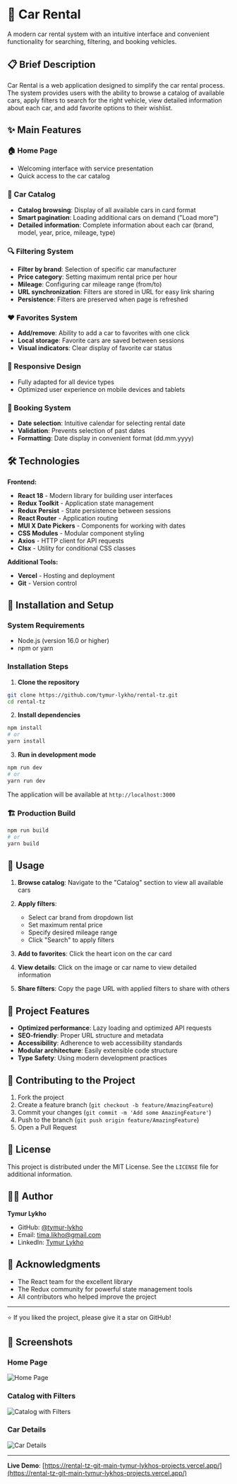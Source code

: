 # 🚗 Car Rental

A modern car rental system with an intuitive interface and convenient functionality for searching, filtering, and booking vehicles.

## 📋 Brief Description

Car Rental is a web application designed to simplify the car rental process. The system provides users with the ability to browse a catalog of available cars, apply filters to search for the right vehicle, view detailed information about each car, and add favorite options to their wishlist.

## ✨ Main Features

### 🏠 Home Page

- Welcoming interface with service presentation
- Quick access to the car catalog

### 🚙 Car Catalog

- **Catalog browsing**: Display of all available cars in card format
- **Smart pagination**: Loading additional cars on demand ("Load more")
- **Detailed information**: Complete information about each car (brand, model, year, price, mileage, type)

### 🔍 Filtering System

- **Filter by brand**: Selection of specific car manufacturer
- **Price category**: Setting maximum rental price per hour
- **Mileage**: Configuring car mileage range (from/to)
- **URL synchronization**: Filters are stored in URL for easy link sharing
- **Persistence**: Filters are preserved when page is refreshed

### ❤️ Favorites System

- **Add/remove**: Ability to add a car to favorites with one click
- **Local storage**: Favorite cars are saved between sessions
- **Visual indicators**: Clear display of favorite car status

### 📱 Responsive Design

- Fully adapted for all device types
- Optimized user experience on mobile devices and tablets

### 📅 Booking System

- **Date selection**: Intuitive calendar for selecting rental date
- **Validation**: Prevents selection of past dates
- **Formatting**: Date display in convenient format (dd.mm.yyyy)

## 🛠 Technologies

**Frontend:**

- **React 18** - Modern library for building user interfaces
- **Redux Toolkit** - Application state management
- **Redux Persist** - State persistence between sessions
- **React Router** - Application routing
- **MUI X Date Pickers** - Components for working with dates
- **CSS Modules** - Modular component styling
- **Axios** - HTTP client for API requests
- **Clsx** - Utility for conditional CSS classes

**Additional Tools:**

- **Vercel** - Hosting and deployment
- **Git** - Version control

## 🚀 Installation and Setup

### System Requirements

- Node.js (version 16.0 or higher)
- npm or yarn

### Installation Steps

1. **Clone the repository**

```bash
git clone https://github.com/tymur-lykho/rental-tz.git
cd rental-tz
```

2. **Install dependencies**

```bash
npm install
# or
yarn install
```

3. **Run in development mode**

```bash
npm run dev
# or
yarn run dev
```

The application will be available at `http://localhost:3000`

### 🏗 Production Build

```bash
npm run build
# or
yarn build
```

## 📖 Usage

1. **Browse catalog**: Navigate to the "Catalog" section to view all available cars

2. **Apply filters**:

   - Select car brand from dropdown list
   - Set maximum rental price
   - Specify desired mileage range
   - Click "Search" to apply filters

3. **Add to favorites**: Click the heart icon on the car card

4. **View details**: Click on the image or car name to view detailed information

5. **Share filters**: Copy the page URL with applied filters to share with others

## 🌟 Project Features

- **Optimized performance**: Lazy loading and optimized API requests
- **SEO-friendly**: Proper URL structure and metadata
- **Accessibility**: Adherence to web accessibility standards
- **Modular architecture**: Easily extensible code structure
- **Type Safety**: Using modern development practices

## 🤝 Contributing to the Project

1. Fork the project
2. Create a feature branch (`git checkout -b feature/AmazingFeature`)
3. Commit your changes (`git commit -m 'Add some AmazingFeature'`)
4. Push to the branch (`git push origin feature/AmazingFeature`)
5. Open a Pull Request

## 📄 License

This project is distributed under the MIT License. See the `LICENSE` file for additional information.

## 👨‍💻 Author

**Tymur Lykho**

- GitHub: [@tymur-lykho](https://github.com/tymur-lykho)
- Email: tima.likho@gmail.com
- LinkedIn: [Tymur Lykho](https://linkedin.com/in/tymur-lykho)

## 🙏 Acknowledgments

- The React team for the excellent library
- The Redux community for powerful state management tools
- All contributors who helped improve the project

---

⭐ If you liked the project, please give it a star on GitHub!

## 📸 Screenshots

### Home Page

![Home Page](screenshots/home.png)

### Catalog with Filters

![Catalog with Filters](screenshots/catalog.png)

### Car Details

![Car Details](screenshots/car-details.png)

---

**Live Demo**: [https://rental-tz-git-main-tymur-lykhos-projects.vercel.app/](https://rental-tz-git-main-tymur-lykhos-projects.vercel.app/)
